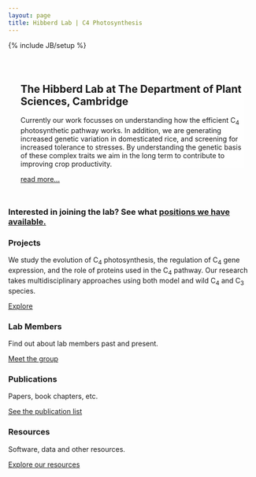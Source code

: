 ```yaml
---
layout: page 
title: Hibberd Lab | C4 Photosynthesis
---
```

{% include JB/setup %}

<!-- <div class="alert">
  <h4>Hold up!</h4>
  This site is not yet ready for public consumption - it's just a development preview. Come back after August 1st 2013 to see the finished site.
</div> -->

<div class="hero-unit hidden-phone" style="background-image: url({{%ASSET_PATH%}}../hero_back.jpg); padding:25px 25px 25px 25px;">
<div class="well" style="background-color: rgba(255, 255, 255, 0.7); border: 0;">
<h2>The Hibberd Lab at The Department of Plant Sciences, Cambridge</h2>

<p>Currently our work focusses on understanding how the efficient C<sub>4</sub> photosynthetic pathway works.  In addition, we are generating increased genetic variation in domesticated rice, and screening for increased tolerance to stresses.  By understanding the genetic basis of these complex traits we aim in the long term to contribute to improving crop productivity.</p>
</div>
<a class="btn btn-large btn-primary btn-block visible-phone" href="about.html"><span class="btn-label">read more...</span></a>

</div>

<div class="alert alert-info">
    <h3>Interested in joining the lab? See what <a href="positions.html">positions we have available.</h3></a>
</div>

<div class="row main-features">
  <div class="span3">
    <div class="well">
      <h3>Projects</h3>
      <p>We study the evolution of C<sub>4</sub> photosynthesis, the regulation of C<sub>4</sub> gene expression, and the role of proteins used in the C<sub>4</sub> pathway.  Our research takes multidisciplinary approaches using both model and wild C<sub>4</sub> and C<sub>3</sub> species.</p>
      <a class="btn btn-primary" href="projects.html">Explore</a> 
    </div>
  </div>
  <div class="span3">
    <div class="well">
      <h3>Lab Members</h3>
      <p>Find out about lab members past and present.</p>
      <a class="btn btn-primary" href="members.html">Meet the group</a> 
    </div>
  </div>
  <div class="span3">
    <div class="well">
      <h3>Publications</h3>
      <p>Papers, book chapters, etc.</p>
      <a class="btn btn-info" href="publications.html">See the publication list</a> 
    </div>
  </div>
  <div class="span3">
    <div class="well">
      <h3>Resources</h3>
      <p>Software, data and other resources.</p>
      <a class="btn btn-success" href="resources.html">Explore our resources</a> 
    </div>
  </div>
</div>  
